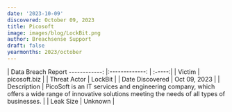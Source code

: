 ```yaml
---
date: '2023-10-09'
discovered: October 09, 2023
title: Picosoft
image: images/blog/LockBit.png
author: Breachsense Support
draft: false
yearmonths: 2023/october
---
```



| Data Breach Report
------------:     |:-------------:    | :-----:|
| Victim      | picosoft.biz      | 
| Threat Actor      | LockBit      | 
| Date Discovered      | Oct 09, 2023      | 
| Description      | PicoSoft is an IT services and engineering company, which offers a wide range of innovative solutions meeting the needs of all types of businesses.      | 
| Leak Size      | Unknown      | 


